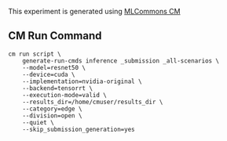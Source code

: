 This experiment is generated using [MLCommons CM](https://github.com/mlcommons/ck)
## CM Run Command
```
cm run script \
	generate-run-cmds inference _submission _all-scenarios \
	--model=resnet50 \
	--device=cuda \
	--implementation=nvidia-original \
	--backend=tensorrt \
	--execution-mode=valid \
	--results_dir=/home/cmuser/results_dir \
	--category=edge \
	--division=open \
	--quiet \
	--skip_submission_generation=yes
```